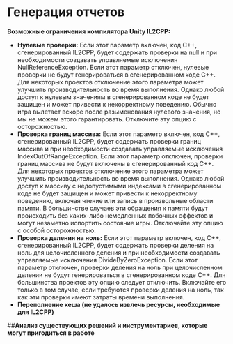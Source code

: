 # Генерация отчетов
<b>Возможные ограничения компилятора Unity IL2CPP:</b>

- <b>Нулевые проверки:</b> Если этот параметр включен, код C++, сгенерированный IL2CPP, будет содержать проверки на null и при необходимости создавать управляемые исключения NullReferenceException. Если этот параметр отключен, нулевые проверки не будут генерироваться в сгенерированном коде C++. Для некоторых проектов отключение этого параметра может улучшить производительность во время выполнения. Однако любой доступ к нулевым значениям в сгенерированном коде не будет защищен и может привести к некорректному поведению. Обычно игра вылетает вскоре после разыменования нулевого значения, но мы не можем этого гарантировать. Отключите эту опцию с осторожностью.
- <b>Проверка границ массива:</b> Если этот параметр включен, код C++, сгенерированный IL2CPP, будет содержать проверки границ массива и при необходимости создавать управляемые исключения IndexOutOfRangeException. Если этот параметр отключен, проверки границ массива не будут включены в сгенерированный код C++. Для некоторых проектов отключение этого параметра может улучшить производительность во время выполнения. Однако любой доступ к массиву с недопустимыми индексами в сгенерированном коде не будет защищен и может привести к некорректному поведению, включая чтение или запись в произвольные области памяти. В большинстве случаев эти обращения к памяти будут происходить без каких-либо немедленных побочных эффектов и могут незаметно испортить состояние игры. Отключайте эту опцию с особой осторожностью.
- <b>Проверка деления на ноль:</b> Если этот параметр включен, код C++, сгенерированный IL2CPP, будет содержать проверки деления на ноль для целочисленного деления и при необходимости создавать управляемые исключения DivideByZeroException. Если этот параметр отключен, проверки деления на ноль при целочисленном делении не будут генерироваться в сгенерированном коде C++. Для большинства проектов эту опцию следует отключить. Включайте его только в том случае, если требуются проверки деления на ноль, так как эти проверки имеют затраты времени выполнения.
- <b>Переполнение кеша (не удалось извлечь ресурсы, необходимые для IL2CPP)</b> 

##<b>Анализ существующих решений и инструментариев, которые могут пригодиться в работе</b>
